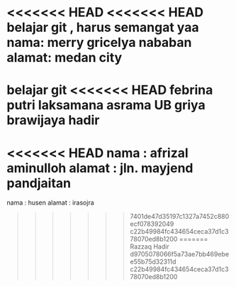 <<<<<<< HEAD
<<<<<<< HEAD
belajar git , harus semangat yaa
nama: merry gricelya nababan
alamat: medan city
=======
belajar git
<<<<<<< HEAD
febrina putri laksamana
asrama UB griya brawijaya
hadir
=======
<<<<<<< HEAD
nama   : afrizal aminulloh
alamat : jln. mayjend pandjaitan
=======
nama : husen
alamat : irasojra
>>>>>>> 7401de47d35197c1327a7452c880ecf078392049
>>>>>>> c22b49984fc434654ceca37d1c378070ed8b1200
=======
Razzaq Hadir
>>>>>>> d9705078066f5a73ae7bb469ebee55b75d32311d
>>>>>>> c22b49984fc434654ceca37d1c378070ed8b1200
